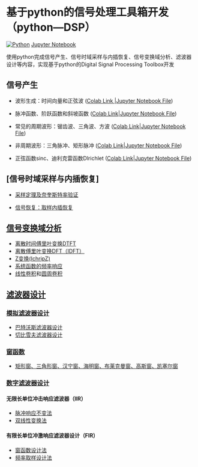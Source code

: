 # 基于python的信号处理工具箱开发（python—DSP）
[![Python](https://img.shields.io/badge/python-3.9-blue)](https://docs.python.org/zh-cn/3.9/)
[Jupyter Notebook](https://jupyter.org/)

使用python完成信号产生、信号时域采样与内插恢复、信号变换域分析、滤波器设计等内容，实现基于python的Digital Signal Processing Toolbox开发


## 信号产生

- 波形生成：时间向量和正弦波
  ([Colab Link ](https://colab.research.google.com/drive/1WrB8Z21WtpIRplLLE5osj0cxzDq0qMQE)|[Jupyter Notebook File](https://github.com/Chenying2000/Python-DSP/blob/main/%E6%AF%95%E4%B8%9A%E8%AE%BE%E8%AE%A1%EF%BC%9A%E4%BF%A1%E5%8F%B7%E5%A4%84%E7%90%86%E5%B7%A5%E5%85%B7%E7%AE%B1%E5%BC%80%E5%8F%91/%E4%BF%A1%E5%8F%B7%E4%BA%A7%E7%94%9F/%E6%B3%A2%E5%BD%A2%E7%94%9F%E6%88%90%EF%BC%9A%E6%97%B6%E9%97%B4%E5%90%91%E9%87%8F%E5%92%8C%E6%AD%A3%E5%BC%A6%E6%B3%A2.ipynb))

- 脉冲函数、阶跃函数和斜坡函数  ([Colab Link](https://colab.research.google.com/drive/1_YvBOIoGfMVOzNXjvkMjc1AGRdpkDyCs)|[Jupyter Notebook File](https://github.com/Chenying2000/Python-DSP/blob/main/%E6%AF%95%E4%B8%9A%E8%AE%BE%E8%AE%A1%EF%BC%9A%E4%BF%A1%E5%8F%B7%E5%A4%84%E7%90%86%E5%B7%A5%E5%85%B7%E7%AE%B1%E5%BC%80%E5%8F%91/%E4%BF%A1%E5%8F%B7%E4%BA%A7%E7%94%9F/%E8%84%89%E5%86%B2%E5%87%BD%E6%95%B0%E3%80%81%E9%98%B6%E8%B7%83%E5%87%BD%E6%95%B0%E5%92%8C%E6%96%9C%E5%9D%A1%E5%87%BD%E6%95%B0.ipynb))

- 常见的周期波形：锯齿波、三角波、方波  ([Colab Link](https://colab.research.google.com/drive/1REM-jvJX7dDC2SlKk02q8tDhxjB6iCcZ)|[Jupyter Notebook File](https://github.com/Chenying2000/Python-DSP/blob/main/%E6%AF%95%E4%B8%9A%E8%AE%BE%E8%AE%A1%EF%BC%9A%E4%BF%A1%E5%8F%B7%E5%A4%84%E7%90%86%E5%B7%A5%E5%85%B7%E7%AE%B1%E5%BC%80%E5%8F%91/%E4%BF%A1%E5%8F%B7%E4%BA%A7%E7%94%9F/%E5%B8%B8%E8%A7%81%E7%9A%84%E5%91%A8%E6%9C%9F%E6%B3%A2%E5%BD%A2%EF%BC%9A%E9%94%AF%E9%BD%BF%E6%B3%A2%E3%80%81%E4%B8%89%E8%A7%92%E6%B3%A2%E3%80%81%E6%96%B9%E6%B3%A2.ipynb))


- 非周期波形：三角脉冲、矩形脉冲  ([Colab Link](https://colab.research.google.com/drive/1BYAiuRWjbPADVC9HL_zGoAnZX1PbNnJG)|[Jupyter Notebook File](https://github.com/Chenying2000/Python-DSP/blob/main/%E6%AF%95%E4%B8%9A%E8%AE%BE%E8%AE%A1%EF%BC%9A%E4%BF%A1%E5%8F%B7%E5%A4%84%E7%90%86%E5%B7%A5%E5%85%B7%E7%AE%B1%E5%BC%80%E5%8F%91/%E4%BF%A1%E5%8F%B7%E4%BA%A7%E7%94%9F/%E9%9D%9E%E5%91%A8%E6%9C%9F%E6%B3%A2%E5%BD%A2%EF%BC%9A%E4%B8%89%E8%A7%92%E8%84%89%E5%86%B2%E3%80%81%E7%9F%A9%E5%BD%A2%E8%84%89%E5%86%B2.ipynb))

- 正弦函数sinc、迪利克雷函数Dlrichlet  ([Colab Link](https://colab.research.google.com/drive/1rVdnpADW4rtRZCUDdrEfF1E2NJ1p71-d)|[Jupyter Notebook File](https://github.com/Chenying2000/Python-DSP/blob/main/%E6%AF%95%E4%B8%9A%E8%AE%BE%E8%AE%A1%EF%BC%9A%E4%BF%A1%E5%8F%B7%E5%A4%84%E7%90%86%E5%B7%A5%E5%85%B7%E7%AE%B1%E5%BC%80%E5%8F%91/%E4%BF%A1%E5%8F%B7%E4%BA%A7%E7%94%9F/%E6%AD%A3%E5%BC%A6%E5%87%BD%E6%95%B0sinc%E5%92%8C%E8%BF%AA%E5%88%A9%E5%85%8B%E9%9B%B7%E5%87%BD%E6%95%B0Dirichlet.ipynb))




## [信号时域采样与内插恢复]

- [采样定理及奈奎斯特率验证](https://colab.research.google.com/drive/1aqBYTxth4f6p_fdO9u7Q5pAC-tUibOZQ)

- [信号恢复：取样内插恢复](https://colab.research.google.com/drive/1yvTHvSn19ehKHSEgqbXtayND12Z16_ly)

## [信号变换域分析](https://github.com/Chenying2000/py-SPT/tree/main/%E6%AF%95%E4%B8%9A%E8%AE%BE%E8%AE%A1%EF%BC%9A%E4%BF%A1%E5%8F%B7%E5%A4%84%E7%90%86%E5%B7%A5%E5%85%B7%E7%AE%B1%E5%BC%80%E5%8F%91/%E4%BF%A1%E5%8F%B7%E5%8F%98%E6%8D%A2%EF%BC%88%E5%8F%98%E6%8D%A2%E5%9F%9F%E5%88%86%E6%9E%90%EF%BC%89)
- [离散时间傅里叶变换DTFT](https://colab.research.google.com/drive/1CG7tDezBkdp7i_KBDCIEE3WfcHiD7Iy7)
- [离散傅里叶变换DFT（IDFT）](https://colab.research.google.com/drive/12Z6dlpTVzCDeSrnzGlIMmO0mi7-r2PSL)
- [Z变换(IchripZ)](https://colab.research.google.com/drive/1C5fRYTJo6RHVzJLHxy0tvwRkjpUnRVCw)
- [系统函数的频率响应](https://colab.research.google.com/drive/1TJFGBktSFd0dqXjlnMNSvr3bYN94nQUY)
- [线性卷积](https://colab.research.google.com/drive/18MqCcezyvaNN8f6qTQKvBPm4RapDMsqy)和[圆周卷积](https://colab.research.google.com/drive/1V5fITlGZHOMKf6yrxTLJPix6PIDfm-en)

## [滤波器设计](https://github.com/Chenying2000/py-SPT/tree/main/%E6%AF%95%E4%B8%9A%E8%AE%BE%E8%AE%A1%EF%BC%9A%E4%BF%A1%E5%8F%B7%E5%A4%84%E7%90%86%E5%B7%A5%E5%85%B7%E7%AE%B1%E5%BC%80%E5%8F%91/%E6%BB%A4%E6%B3%A2%E5%99%A8%E8%AE%BE%E8%AE%A1)
### [模拟滤波器设计](https://github.com/Chenying2000/py-SPT/tree/main/%E6%AF%95%E4%B8%9A%E8%AE%BE%E8%AE%A1%EF%BC%9A%E4%BF%A1%E5%8F%B7%E5%A4%84%E7%90%86%E5%B7%A5%E5%85%B7%E7%AE%B1%E5%BC%80%E5%8F%91/%E6%BB%A4%E6%B3%A2%E5%99%A8%E8%AE%BE%E8%AE%A1/%E6%A8%A1%E6%8B%9F%E6%BB%A4%E6%B3%A2%E5%99%A8%E8%AE%BE%E8%AE%A1)
- [巴特沃斯滤波器设计](https://colab.research.google.com/drive/1AMf6PnVRs5bHV0l2GT_J3iZl900sZprY)
- [切比雪夫滤波器设计](https://colab.research.google.com/drive/1qqMFAirp0GTGAJ4g_YVQSYhPyab7V1Zp)
### [窗函数](https://github.com/Chenying2000/py-SPT/tree/main/%E6%AF%95%E4%B8%9A%E8%AE%BE%E8%AE%A1%EF%BC%9A%E4%BF%A1%E5%8F%B7%E5%A4%84%E7%90%86%E5%B7%A5%E5%85%B7%E7%AE%B1%E5%BC%80%E5%8F%91/%E6%BB%A4%E6%B3%A2%E5%99%A8%E8%AE%BE%E8%AE%A1/%E6%95%B0%E5%AD%97%E6%BB%A4%E6%B3%A2%E5%99%A8%E8%AE%BE%E8%AE%A1/%E7%AA%97%E5%87%BD%E6%95%B0)
- [矩形窗、三角形窗、汉宁窗、海明窗、布莱克曼窗、高斯窗、凯塞尔窗](https://colab.research.google.com/drive/1nYaQVr5uI6W5XvlmAzspMouJjmXiVgjv)

### [数字滤波器设计](https://github.com/Chenying2000/py-SPT/tree/main/%E6%AF%95%E4%B8%9A%E8%AE%BE%E8%AE%A1%EF%BC%9A%E4%BF%A1%E5%8F%B7%E5%A4%84%E7%90%86%E5%B7%A5%E5%85%B7%E7%AE%B1%E5%BC%80%E5%8F%91/%E6%BB%A4%E6%B3%A2%E5%99%A8%E8%AE%BE%E8%AE%A1/%E6%95%B0%E5%AD%97%E6%BB%A4%E6%B3%A2%E5%99%A8%E8%AE%BE%E8%AE%A1)
#### 无限长单位冲击响应滤波器（IIR）
- [脉冲响应不变法](https://colab.research.google.com/drive/1IKOSMxJTo-4fjCI27WyqkgJnxx685lH1)
- [双线性变换法](https://colab.research.google.com/drive/1cRhLZYzBSnvIIefoRusrPBGp3X4lRCPe)
#### 有限长单位冲激响应滤波器设计（FIR）
- [窗函数设计法](https://colab.research.google.com/drive/1KB_4UDbMw_jK4WrUgpFYQIvt1uZgjXtw)
- [频率取样设计法](https://colab.research.google.com/drive/1anBwfNl9frMVSsszHvm3ofsJevwwn22d)
